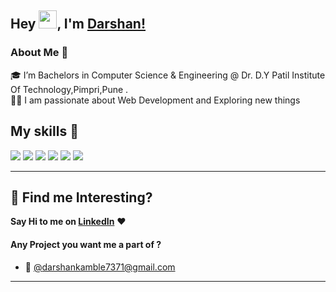 ## Hey <img src="https://github.com/TheDudeThatCode/TheDudeThatCode/blob/master/Assets/Hi.gif" width="29px">, I'm [Darshan!](https://darshankamble04.github.io/portfolio-darshankamble/) 



### About Me 🚀
🎓 I’m Bachelors in Computer Science & Engineering @ Dr. D.Y Patil Institute Of Technology,Pimpri,Pune . </br>
👨‍💻  I am passionate about Web Development and Exploring new things </br>



## My skills 🚀

![](https://img.shields.io/badge/HTML5-E34F26?style=for-the-badge&logo=html5&logoColor=white)
![](https://img.shields.io/badge/CSS3-1572B6?style=for-the-badge&logo=css3&logoColor=white)
![](https://img.shields.io/badge/JavaScript-F7DF1E?style=for-the-badge&logo=javascript&logoColor=black)
![](https://img.shields.io/badge/Markdown-000000?style=for-the-badge&logo=markdown&logoColor=white)
![](https://img.shields.io/badge/React-20232A?style=for-the-badge&logo=react&logoColor=61DAFB)
![](https://img.shields.io/badge/Bootstrap-563D7C?style=for-the-badge&logo=bootstrap&logoColor=white)


<hr/>


## :dart: Find me Interesting? 
**Say Hi to me on [LinkedIn](https://www.linkedin.com/in/darshankamble04/)** :heart: 

#### Any Project you want me a part of ?
<!--  - 👀 Ping me on [Twitter](https://twitter.com/darshankamble04) -->

 - 📧 [@darshankamble7371@gmail.com](mailto:darshankamble7371@gmail.com)
<hr/>
